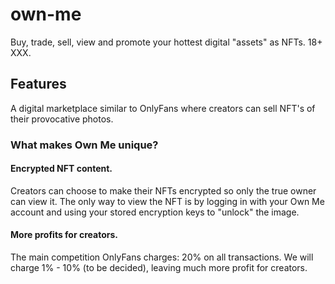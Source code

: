 # own-me
Buy, trade, sell, view and promote your hottest digital "assets" as NFTs. 18+ XXX.

## Features

A digital marketplace similar to OnlyFans where creators can sell NFT's of their provocative photos.

### What makes Own Me unique?

#### Encrypted NFT content.
Creators can choose to make their NFTs encrypted so only the true owner can view it. 
The only way to view the NFT is by logging in with your Own Me account and using your stored encryption keys to "unlock" the image.

#### More profits for creators.
The main competition OnlyFans charges: 20% on all transactions. 
We will charge 1% - 10% (to be decided), leaving much more profit for creators.






